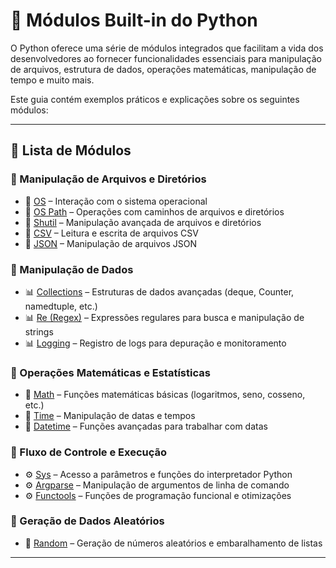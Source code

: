 # 🐍 Módulos Built-in do Python

O Python oferece uma série de módulos integrados que facilitam a vida dos desenvolvedores ao fornecer funcionalidades essenciais para manipulação de arquivos, estrutura de dados, operações matemáticas, manipulação de tempo e muito mais.

Este guia contém exemplos práticos e explicações sobre os seguintes módulos:

---

## 📂 Lista de Módulos

### 🔹 Manipulação de Arquivos e Diretórios
- 📁 [OS](os/index.md) – Interação com o sistema operacional
- 📁 [OS Path](os_path/index.md) – Operações com caminhos de arquivos e diretórios
- 📁 [Shutil](shutil/index.md) – Manipulação avançada de arquivos e diretórios
- 📁 [CSV](csv/index.md) – Leitura e escrita de arquivos CSV
- 📁 [JSON](json/index.md) – Manipulação de arquivos JSON

### 🔹 Manipulação de Dados
- 📊 [Collections](collections/index.md) – Estruturas de dados avançadas (deque, Counter, namedtuple, etc.)
- 📊 [Re (Regex)](re/index.md) – Expressões regulares para busca e manipulação de strings
- 📊 [Logging](logging/index.md) – Registro de logs para depuração e monitoramento

### 🔹 Operações Matemáticas e Estatísticas
- 🧮 [Math](math/index.md) – Funções matemáticas básicas (logaritmos, seno, cosseno, etc.)
- 🧮 [Time](time/index.md) – Manipulação de datas e tempos
- 🧮 [Datetime](datetime/index.md) – Funções avançadas para trabalhar com datas

### 🔹 Fluxo de Controle e Execução
- ⚙️ [Sys](sys/index.md) – Acesso a parâmetros e funções do interpretador Python
- ⚙️ [Argparse](argparse/index.md) – Manipulação de argumentos de linha de comando
- ⚙️ [Functools](functools/index.md) – Funções de programação funcional e otimizações

### 🔹 Geração de Dados Aleatórios
- 🎲 [Random](random/index.md) – Geração de números aleatórios e embaralhamento de listas

---